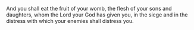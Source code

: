 And you shall eat the fruit of your womb, the flesh of your sons and daughters, whom the Lord your God has given you, in the siege and in the distress with which your enemies shall distress you.
